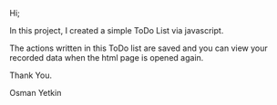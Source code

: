 Hi;

In this project, I created a simple ToDo List via javascript. 

The actions written in this ToDo list are saved and you can view your recorded data when the html page is opened again.


Thank You.

Osman Yetkin
